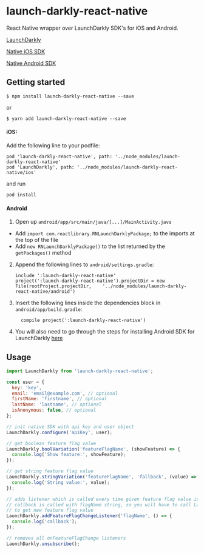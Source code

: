 
# launch-darkly-react-native

React Native wrapper over LaunchDarkly SDK's for iOS and Android.

[LaunchDarkly](https://launchdarkly.com)

[Native iOS SDK](https://github.com/launchdarkly/ios-client)

[Native Android SDK](https://github.com/launchdarkly/android-client)

## Getting started

`$ npm install launch-darkly-react-native --save`

or

``$ yarn add launch-darkly-react-native --save``

#### iOS:

Add the following line to your podfile:
```
pod 'launch-darkly-react-native', path: '../node_modules/launch-darkly-react-native'
pod 'LaunchDarkly', path: '../node_modules/launch-darkly-react-native/ios'
```
and run
```
pod install
```

#### Android

1. Open up `android/app/src/main/java/[...]/MainActivity.java`
  - Add `import com.reactlibrary.RNLaunchDarklyPackage;` to the imports at the top of the file
  - Add `new RNLaunchDarklyPackage()` to the list returned by the `getPackages()` method
2. Append the following lines to `android/settings.gradle`:
  	```
  	include ':launch-darkly-react-native'
  	project(':launch-darkly-react-native').projectDir = new File(rootProject.projectDir, 	'../node_modules/launch-darkly-react-native/android')
  	```
3. Insert the following lines inside the dependencies block in `android/app/build.gradle`:
  	```
      compile project(':launch-darkly-react-native')
  	```
4. You will also need to go through the steps for installing Android SDK for LaunchDarkly [here](https://github.com/launchdarkly/android-client)


## Usage
```javascript
import LaunchDarkly from 'launch-darkly-react-native';

const user = {
  key: 'key',
  email: 'email@example.com', // optional
  firstName: 'firstname', // optional
  lastName: 'lastname', // optional
  isAnonymous: false, // optional
};

// init native SDK with api key and user object
LaunchDarkly.configure('apiKey', user);

// get boolean feature flag value
LaunchDarkly.boolVariation('featureFlagName', (showFeature) => {
  console.log('Show feature:', showFeature);
});

// get string feature flag value
LaunchDarkly.stringVariation('featureFlagName', 'fallback', (value) => {
  console.log('String value:', value);
});

// adds listener which is called every time given feature flag value is changed
// callback is called with flagName string, so you will have to call LaunchDarkly.boolVariation()
// to get new feature flag value
LaunchDarkly.addFeatureFlagChangeListener('flagName', () => {
  console.log('callback');
});

// removes all onFeatureFlagChange listeners
LaunchDarkly.unsubscribe();
```
